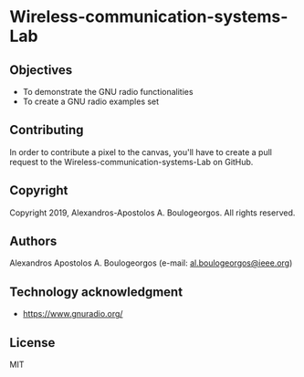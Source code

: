 # Wireless-communication-systems-Lab

## Objectives
- To demonstrate the GNU radio functionalities
- To create a GNU radio examples set

## Contributing
In order to contribute a pixel to the canvas, you'll have to create a pull request to the Wireless-communication-systems-Lab on GitHub.

## Copyright
Copyright 2019, Alexandros-Apostolos A. Boulogeorgos. All rights reserved.

## Authors
Alexandros Apostolos A. Boulogeorgos (e-mail: al.boulogeorgos@ieee.org)

## Technology acknowledgment
- https://www.gnuradio.org/ 

## License 
MIT 
